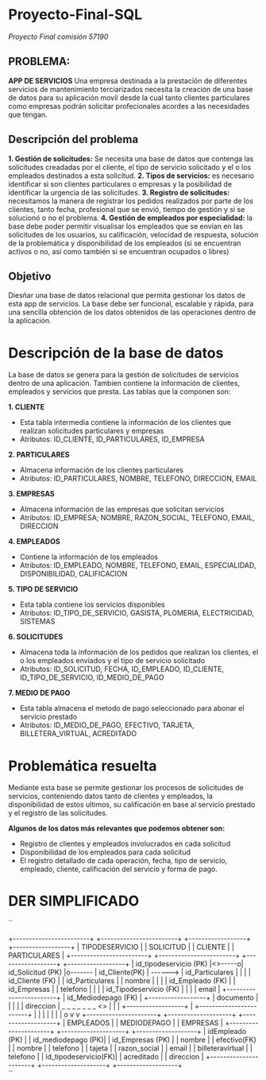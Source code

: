 # Proyecto-Final-SQL
*Proyecto Final comisión 57190*

## PROBLEMA:
**APP DE SERVICIOS**
Una empresa destinada a la prestación de diferentes servicios de mantenimiento terciarizados necesita la creación de una base de datos para su aplicación movil desde la cual
tanto clientes particulares como empresas podrán solicitar profecionales acordes a las necesidades que tengan.

## Descripción del problema
**1. Gestión de solicitudes:** Se necesita una base de datos que contenga las solicitudes creadadas por el cliente, el tipo de servicio solicitado y el o los empleados destinados a esta solicitud.
**2. Tipos de servicios:** es necesario identificar si son clientes particulares o empresas y la posibilidad de identificar la urgencia de las solicitudes.
**3. Registro de solicitudes:** necesitamos la manera de registrar los pedidos realizados por parte de los clientes, tanto fecha, profesional que se envió, tiempo de gestión y si se solucionó o no el problema.
**4. Gestión de empleados por especialidad:** la base debe poder permitir visualisar los empleados que se envían en las solicitudes de los usuarios, su calificación, velocidad de respuesta, solución de la problemática y disponibilidad de los empleados (si se encuentran activos o no, así como también si se encuentran ocupados o libres)

## Objetivo
Diesñar una base de datos relacional que permita gestionar los datos de esta app de servicios. La base debe ser funcional, escalable y rápida, para una sencilla obtención de los datos obtenidos de las operaciones dentro de la aplicación.


# Descripción de la base de datos
La base de datos se genera para la gestión de solicitudes de servicios dentro de una aplicación. Tambien contiene la información de clientes, empleados y servicios que presta. Las tablas que la componen son:

**1. CLIENTE**
   - Esta tabla intermedia contiene la información de los clientes que realizan solicitudes particulares y empresas
   - Atributos: ID_CLIENTE, ID_PARTICULARES, ID_EMPRESA

**2. PARTICULARES**
   - Almacena información de los clientes particulares
   - Atributos: ID_PARTICULARES, NOMBRE, TELEFONO, DIRECCION, EMAIL

**3. EMPRESAS**
   - Almacena información de las empresas que solicitan servicios
   - Atributos: ID_EMPRESA; NOMBRE, RAZON_SOCIAL, TELEFONO, EMAIL, DIRECCION
     
**4. EMPLEADOS**
   - Contiene la información de los empleados
   - Atributos: ID_EMPLEADO, NOMBRE, TELEFONO, EMAIL, ESPECIALIDAD, DISPONIBILIDAD, CALIFICACION
     
**5. TIPO DE SERVICIO**
   - Esta tabla contiene los servicios disponibles 
   - Atributos: ID_TIPO_DE_SERVICIO, GASISTA, PLOMERIA, ELECTRICIDAD, SISTEMAS
     
**6. SOLICITUDES**
   - Almacena toda la información de los pedidos que realizan los clientes, el o los empleados enviados y el tipo de servicio solicitado
   - Atributos: ID_SOLICITUD, FECHA, ID_EMPLEADO, ID_CLIENTE, ID_TIPO_DE_SERVICIO, ID_MEDIO_DE_PAGO
     
**7. MEDIO DE PAGO**
   - Esta tabla almacena el metodo de pago seleccionado para abonar el servicio prestado
   - Atributos: ID_MEDIO_DE_PAGO, EFECTIVO, TARJETA, BILLETERA_VIRTUAL, ACREDITADO

# Problemática resuelta
Mediante esta base se permite gestionar los procesos de solicitudes de servicios, conteniendo datos tanto de clientes y empleados, la disponibilidad de estos ultimos, su calificación en base al servicio prestado y el registro de las solicitudes.

**Algunos de los datos más relevantes que podemos obtener son:**
* Registro de clientes y empleados involucrados en cada solicitud
* Disponibilidad de los empleados para cada solicitud
* El registro detallado de cada operación, fecha, tipo de servicio, empleado, cliente, calificación del servicio y forma de pago.


# DER SIMPLIFICADO

``

+------------------------+        +------------------------+         +------------------+         +------------------+ 
| TIPODESERVICIO         |        |       SOLICITUD        |         |     CLIENTE      |         |   PARTICULARES   |
+------------------------+        +------------------------+         +------------------+         +------------------+
| id_tipodeservicio (PK) |<>-----o| id_Solicitud (PK)      |o------- | id_Cliente(PK)   | ------> | id_Particulares  |
|                        |        | id_Cliente (FK)        |         | id_Particulares  |         | nombre           |
|                        |        | id_Empleado (FK)       |         | id_Empresas      |         | telefono         |
|                        |        | id_Tipodeservicio (FK) |         |                  |         | email            |
+------------------------+        | id_Mediodepago (FK)    |         +------------------+         | documento        |
                                  |                        |                   |                  | direccion        |
                 _ _ _ _ _ _ _ <> |                        |                   |                  +------------------+
                |                 +------------------------+                   |
                |                        |                                     |
                |                        |                                     |
                o                        v                                     v
+----------------------+        +--------------------+             +-------------------+
|     EMPLEADOS        |        |    MEDIODEPAGO     |             |     EMPRESAS      |
+----------------------+        +--------------------+             +-------------------+
| idEmpleado (PK)      |        | id_mediodepago (PK)|             | id_Empresas (PK)  |
| nombre               |        | efectivo(FK)       |             | nombre            |
| telefono             |        | tajeta             |             | razon_social      |
| email                |        | billeteravirtual   |             | telefono          |
| id_tipodeservicio(FK)|        | acreditado         |             | direccion         |
+----------------------+        +--------------------+             +-------------------+                                     
``

